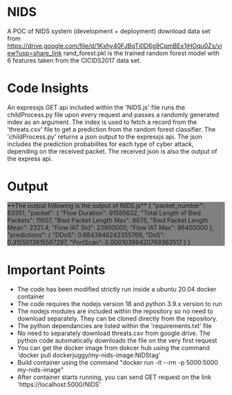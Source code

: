 # NIDS
A POC of NIDS system (development + deployment)
download data set from https://drive.google.com/file/d/1Kxhy40FJBqTi0D6g9CpmBEx1jHOqu0Zs/view?usp=share_link
rand_forest.pkl is the trained random forest model with 6 features taken from the CICIDS2017 data set.

# Code Insights
<p>An expressjs GET api included within the 'NIDS.js' file runs the childProcess.py file upon every request
  and passes a randomly generated index as an argument. The index is used to fetch a record from the 'threats.csv'
  file to get a prediction from the random forest classifier. The 'childProcess.py' returns a json output to the
  expressjs api. The json includes the prediction probabilites for each type of cyber attack, depending on the received
  packet. The received json is also the output of the express api.
</p>

# Output
<p style=background-color:#808080>
  **The output following is the output of NIDS.js** 
  {
    "packet_number": 83351,
    "packet": {
        "Flow Duration": 91585632,
        "Total Length of Bwd Packets": 11607,
        "Bwd Packet Length Max": 8675,
        "Bwd Packet Length Mean": 2321.4,
        "Flow IAT Std": 23900000,
        "Flow IAT Max": 86400000
    },
    "predictions": {
        "DDoS": 0.6843946242355766,
        "DoS": 0.3155013815567297,
        "PortScan": 0.00010399420769363517
    }
}
</p>

# Important Points
+ The code has been modified strictly run inside a ubuntu 20.04 docker container
+ The code requires the nodejs version 18 and python 3.9.x version to run
+ The nodejs modules are included within the repository so no need to download separately. They can be cloned directly from the repository.
+ The python dependancies are listed within the 'requirements.txt' file
+ No need to separately download threats.csv from google drive. The python code automatically downloads the file on the very first request
+ You can get the docker image from dokcer hub using the command 'docker pull dockerjuggy/my-nids-image:NIDStag'
+ Build container using the command "docker run -it --rm -p 5000:5000  my-nids-image"
+ After container starts running, you can send GET request on the link 'https://localhost:5000/NIDS'
